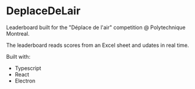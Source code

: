 # DeplaceDeLair

Leaderboard built for the "Déplace de l'air" competition @ Polytechnique Montreal.

The leaderboard reads scores from an Excel sheet and udates in real time.

Built with:

- Typescript
- React
- Electron
